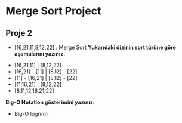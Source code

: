 # Merge Sort Project
## Proje 2

* [16,21,11,8,12,22] : Merge Sort
**Yukarıdaki dizinin sort türüne göre aşamalarını yazınız.**

- [16,21,11] | [8,12,22]
- [16,21] - [11] | [8,12] - [22]
- [11] - [16,21] | [8,12] - [22]
- [11,16,21] | [8,12,22]
- [8,11,12,16,21,22]

**Big-O Notation gösterimini yazınız.**
* Big-O logn(n)